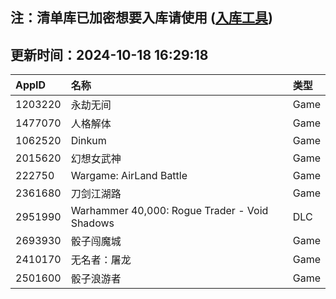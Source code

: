 ## 注：清单库已加密想要入库请使用 ([入库工具](https://github.com/BlankTMing/ManifestAutoUpdate/releases))

## 更新时间：2024-10-18 16:29:18
| AppID | 名称 | 类型  |
| :-------------------- | :----------------------------- | :----------- |
| 1203220 | 永劫无间| Game |
| 1477070 | 人格解体| Game |
| 1062520 | Dinkum| Game |
| 2015620 | 幻想女武神| Game |
| 222750 | Wargame: AirLand Battle| Game |
| 2361680 | 刀剑江湖路| Game |
| 2951990 | Warhammer 40,000: Rogue Trader - Void Shadows| DLC |
| 2693930 | 骰子闯魔城| Game |
| 2410170 | 无名者：屠龙| Game |
| 2501600 | 骰子浪游者| Game |
